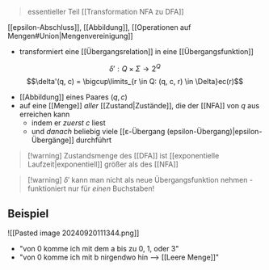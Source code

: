 > essentieller Teil [[Transformation NFA zu DFA]]

[[epsilon-Abschluss]], [[Abbildung]], [[Operationen auf Mengen#Union|Mengenvereinigung]]
- transformiert eine [[Übergangsrelation]] in eine [[Übergangsfunktion]]


$$\delta': Q\times \Sigma \rightarrow 2^{Q}$$
$$\delta'(q, c) = \bigcup\limits_{r \in Q: (q, c, r) \in \Delta}ec(r)$$
- [[Abbildung]] eines Paares $(q, c)$
- auf eine [[Menge]] _aller_ [[Zustand|Zustände]], die der [[NFA]] von $q$ aus erreichen kann
	- indem er _zuerst_ $c$ liest
	- und _danach_ beliebig viele [[ε-Übergang (epsilon-Übergang)|epsilon-Übergänge]] durchführt

> [!warning] Zustandsmenge des [[DFA]] ist [[exponentielle Laufzeit|exponentiell]] größer als des [[NFA]]

> [!warning] $\delta'$ kann man nicht als neue Übergangsfunktion nehmen - funktioniert nur für _einen_ Buchstaben!
## Beispiel
![[Pasted image 20240920111344.png]]
- "von 0 komme ich mit dem a bis zu 0, 1, oder 3"
- "von 0 komme ich mit b nirgendwo hin --> [[Leere Menge]]"